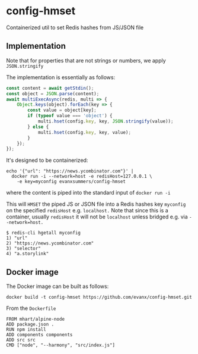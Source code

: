 
# config-hmset

Containerized util to set Redis hashes from JS/JSON file

## Implementation

Note that for properties that are not strings or numbers, we apply `JSON.stringify`

The implementation is essentially as follows:
```javascript
const content = await getStdin();
const object = JSON.parse(content);
await multiExecAsync(redis, multi => {
    Object.keys(object).forEach(key => {
        const value = object[key];
        if (typeof value === 'object') {
            multi.hset(config.key, key, JSON.stringify(value));
        } else {
            multi.hset(config.key, key, value);
        }
    });
});
```

It's designed to be containerized:
```shell
echo '{"url": "https://news.ycombinator.com"}' |
  docker run -i --network=host -e redisHost=127.0.0.1 \
    -e key=myconfig evanxsummers/config-hmset
```
where the content is piped into the standard input of `docker run -i`

This will `HMSET` the piped JS or JSON file into a Redis hashes key `myconfig` on the specified `redisHost` e.g. `localhost.` Note that since this is a container, usually `redisHost` it will not be `localhost` unless bridged e.g. via `--network=host.`

```shell
$ redis-cli hgetall myconfig
1) "url"
2) "https://news.ycombinator.com"
3) "selector"
4) "a.storylink"
```

## Docker image

The Docker image can be built as follows:
```
docker build -t config-hmset https://github.com/evanx/config-hmset.git
```

From the `Dockerfile`
```
FROM mhart/alpine-node
ADD package.json .
RUN npm install
ADD components components
ADD src src
CMD ["node", "--harmony", "src/index.js"]
```
